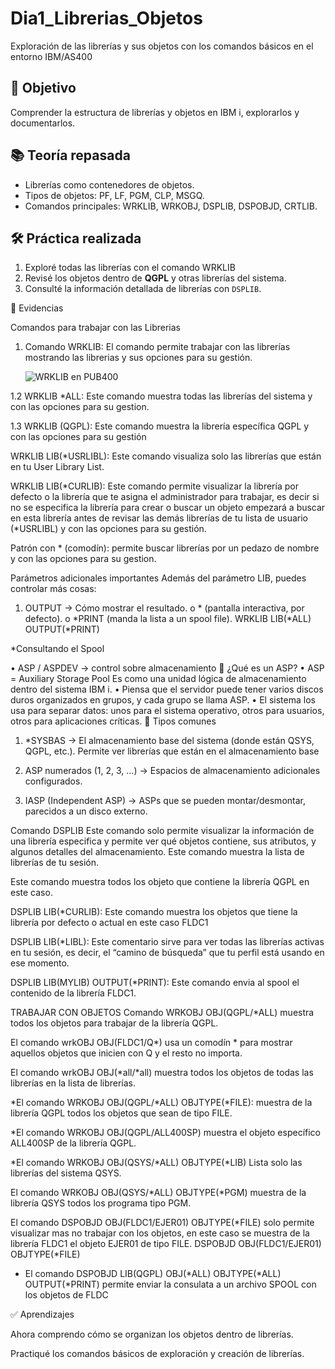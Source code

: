 # Dia1_Librerias_Objetos
Exploración de las librerías y sus objetos con los comandos básicos en el entorno IBM/AS400

## 🎯 Objetivo
Comprender la estructura de librerías y objetos en IBM i, explorarlos y documentarlos.

## 📚 Teoría repasada
- Librerías como contenedores de objetos.
- Tipos de objetos: PF, LF, PGM, CLP, MSGQ.
- Comandos principales: WRKLIB, WRKOBJ, DSPLIB, DSPOBJD, CRTLIB.

## 🛠️ Práctica realizada
1. Exploré todas las librerías con el comando WRKLIB
2. Revisé los objetos dentro de **QGPL** y otras librerías del sistema.
3. Consulté la información detallada de librerías con `DSPLIB`.

📸 Evidencias

Comandos para trabajar con las Librerias

1.	Comando WRKLIB: El comando permite trabajar con las librerías mostrando las librerias y sus opciones para su gestión.
   
	![WRKLIB en PUB400](1.WRKLIB.png)
   
1.2 WRKLIB *ALL: Este comando muestra todas las librerías del sistema y con las opciones para su gestion.

 
 
 
1.3 WRKLIB (QGPL): Este comando muestra la librería específica QGPL y con las opciones para su gestión

 

 

WRKLIB LIB(*USRLIBL): Este comando visualiza solo las librerías que están en tu User Library List.
 

 
WRKLIB LIB(*CURLIB): Este comando permite visualizar la librería por defecto o  la librería que te asigna el administrador para trabajar, es decir si no se especifica la librería para crear o buscar un objeto empezará a buscar en esta librería antes de revisar las demás librerías de tu lista de usuario (*USRLIBL)  y con las opciones para su gestión.
 

Patrón con * (comodín): permite buscar librerías por un pedazo de nombre  y con las opciones para su gestion.
 
Parámetros adicionales importantes
Además del parámetro LIB, puedes controlar más cosas:
1.	OUTPUT → Cómo mostrar el resultado.
o	* (pantalla interactiva, por defecto).
o	*PRINT (manda la lista a un spool file).
WRKLIB LIB(*ALL) OUTPUT(*PRINT)
 
*Consultando el Spool
 

•	ASP / ASPDEV → control sobre almacenamiento
🔹 ¿Qué es un ASP?
•	ASP = Auxiliary Storage Pool
Es como una unidad lógica de almacenamiento dentro del sistema IBM i.
•	Piensa que el servidor puede tener varios discos duros organizados en grupos, y cada grupo se llama ASP.
•	El sistema los usa para separar datos: unos para el sistema operativo, otros para usuarios, otros para aplicaciones críticas.
🔹 Tipos comunes
1.	*SYSBAS → El almacenamiento base del sistema (donde están QSYS, QGPL, etc.). Permite ver librerías que están en el almacenamiento base
 
2.	ASP numerados (1, 2, 3, …) → Espacios de almacenamiento adicionales configurados.
   

 
4.	IASP (Independent ASP) → ASPs que se pueden montar/desmontar, parecidos a un disco externo.

Comando DSPLIB
Este comando solo permite visualizar la información de una librería especifica y permite ver qué objetos contiene, sus atributos, y algunos detalles del almacenamiento.
  Este comando muestra la lista de librerías de tu sesión.
 
 Este comando muestra todos los objeto que contiene la librería QGPL en este caso.
 

DSPLIB LIB(*CURLIB): Este comando muestra los objetos que tiene la librería por defecto o actual  en este caso FLDC1
 
 
DSPLIB LIB(*LIBL): Este comentario sirve para ver todas las librerías activas en tu sesión, es decir, el “camino de búsqueda” que tu perfil está usando en ese momento.
 

DSPLIB LIB(MYLIB) OUTPUT(*PRINT): Este comando envia al spool el contenido de la librería FLDC1.

 

TRABAJAR CON OBJETOS
Comando WRKOBJ OBJ(QGPL/*ALL)  muestra todos los objetos para trabajar de la librería QGPL.
 

El comando wrkOBJ OBJ(FLDC1/Q*)  usa un comodín * para mostrar aquellos objetos que inicien con Q y el resto no importa.
 
El comando wrkOBJ OBJ(*all/*all)  muestra todos los objetos de todas las librerías en la lista de librerías.
 

*El comando WRKOBJ OBJ(QGPL/*ALL) OBJTYPE(*FILE): muestra de la librería QGPL todos los objetos que sean de tipo FILE.
 
*El comando WRKOBJ OBJ(QGPL/ALL400SP) muestra el objeto específico ALL400SP de la librería QGPL.
 
*El comando WRKOBJ OBJ(QSYS/*ALL) OBJTYPE(*LIB)  Lista solo las librerías del sistema QSYS.
 
El comando WRKOBJ OBJ(QSYS/*ALL) OBJTYPE(*PGM)  muestra de la librería QSYS todos los programa tipo PGM.
 
El comando DSPOBJD OBJ(FLDC1/EJER01) OBJTYPE(*FILE)   solo permite visualizar mas no trabajar con los objetos, en este caso se muestra de la librería FLDC1 el objeto EJER01 de tipo FILE.
DSPOBJD OBJ(FLDC1/EJER01) OBJTYPE(*FILE)
 
 
* El comando DSPOBJD LIB(QGPL) OBJ(*ALL) OBJTYPE(*ALL) OUTPUT(*PRINT) permite enviar la consulata a un archivo SPOOL con los objetos de FLDC

 


✅ Aprendizajes

Ahora comprendo cómo se organizan los objetos dentro de librerías.

Practiqué los comandos básicos de exploración y creación de librerías.

